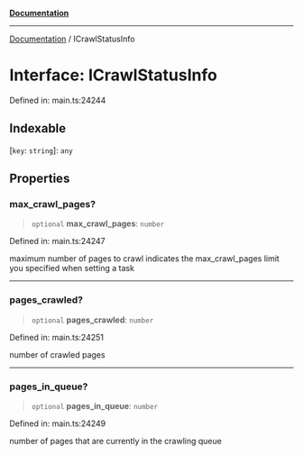 [**Documentation**](../README.md)

***

[Documentation](../README.md) / ICrawlStatusInfo

# Interface: ICrawlStatusInfo

Defined in: main.ts:24244

## Indexable

\[`key`: `string`\]: `any`

## Properties

### max\_crawl\_pages?

> `optional` **max\_crawl\_pages**: `number`

Defined in: main.ts:24247

maximum number of pages to crawl
indicates the max_crawl_pages limit you specified when setting a task

***

### pages\_crawled?

> `optional` **pages\_crawled**: `number`

Defined in: main.ts:24251

number of crawled pages

***

### pages\_in\_queue?

> `optional` **pages\_in\_queue**: `number`

Defined in: main.ts:24249

number of pages that are currently in the crawling queue
